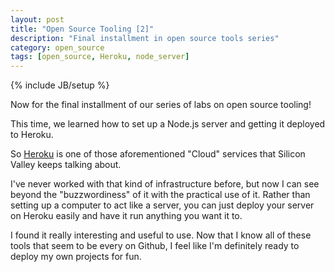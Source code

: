 ```yaml
---
layout: post
title: "Open Source Tooling [2]"
description: "Final installment in open source tools series"
category: open_source
tags: [open_source, Heroku, node_server]
---
```

{% include JB/setup %}

Now for the final installment of our series of labs on open source tooling!

This time, we learned how to set up a Node.js server and getting it deployed
to Heroku.

So [Heroku](https://www.heroku.com/home) is one of those aforementioned "Cloud"
services that Silicon Valley keeps talking about.

I've never worked with that kind of infrastructure before, but now I can see
beyond the "buzzwordiness" of it with the practical use of it. Rather than setting
up a computer to act like a server, you can just deploy your server on Heroku
easily and have it run anything you want it to.

I found it really interesting and useful to use. Now that I know all of these
tools that seem to be every on Github, I feel like I'm definitely ready to
deploy my own projects for fun.
